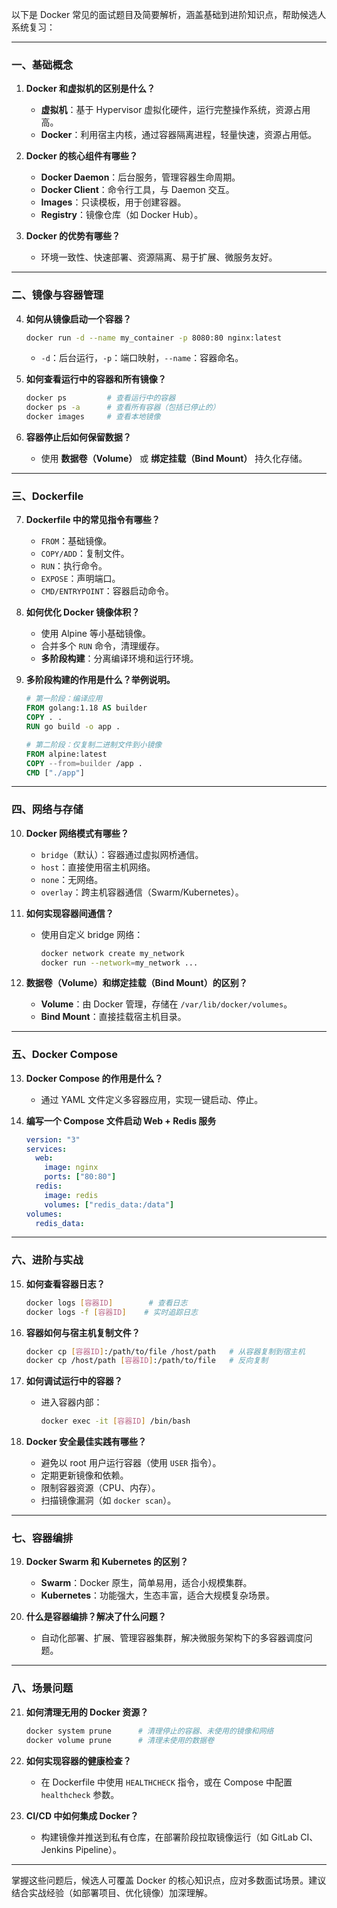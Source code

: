 以下是 Docker 常见的面试题目及简要解析，涵盖基础到进阶知识点，帮助候选人系统复习：

---

### **一、基础概念**
1. **Docker 和虚拟机的区别是什么？**  
   - **虚拟机**：基于 Hypervisor 虚拟化硬件，运行完整操作系统，资源占用高。  
   - **Docker**：利用宿主内核，通过容器隔离进程，轻量快速，资源占用低。

2. **Docker 的核心组件有哪些？**  
   - **Docker Daemon**：后台服务，管理容器生命周期。  
   - **Docker Client**：命令行工具，与 Daemon 交互。  
   - **Images**：只读模板，用于创建容器。  
   - **Registry**：镜像仓库（如 Docker Hub）。

3. **Docker 的优势有哪些？**  
   - 环境一致性、快速部署、资源隔离、易于扩展、微服务友好。

---

### **二、镜像与容器管理**
4. **如何从镜像启动一个容器？**  
   ```bash
   docker run -d --name my_container -p 8080:80 nginx:latest
   ```
   - `-d`：后台运行，`-p`：端口映射，`--name`：容器命名。

5. **如何查看运行中的容器和所有镜像？**  
   ```bash
   docker ps         # 查看运行中的容器
   docker ps -a      # 查看所有容器（包括已停止的）
   docker images     # 查看本地镜像
   ```

6. **容器停止后如何保留数据？**  
   - 使用 **数据卷（Volume）** 或 **绑定挂载（Bind Mount）** 持久化存储。

---

### **三、Dockerfile**
7. **Dockerfile 中的常见指令有哪些？**  
   - `FROM`：基础镜像。  
   - `COPY/ADD`：复制文件。  
   - `RUN`：执行命令。  
   - `EXPOSE`：声明端口。  
   - `CMD/ENTRYPOINT`：容器启动命令。

8. **如何优化 Docker 镜像体积？**  
   - 使用 Alpine 等小基础镜像。  
   - 合并多个 `RUN` 命令，清理缓存。  
   - **多阶段构建**：分离编译环境和运行环境。

9. **多阶段构建的作用是什么？举例说明。**  
   ```Dockerfile
   # 第一阶段：编译应用
   FROM golang:1.18 AS builder
   COPY . .
   RUN go build -o app .

   # 第二阶段：仅复制二进制文件到小镜像
   FROM alpine:latest
   COPY --from=builder /app .
   CMD ["./app"]
   ```

---

### **四、网络与存储**
10. **Docker 网络模式有哪些？**  
    - `bridge`（默认）：容器通过虚拟网桥通信。  
    - `host`：直接使用宿主机网络。  
    - `none`：无网络。  
    - `overlay`：跨主机容器通信（Swarm/Kubernetes）。

11. **如何实现容器间通信？**  
    - 使用自定义 bridge 网络：  
      ```bash
      docker network create my_network
      docker run --network=my_network ...
      ```

12. **数据卷（Volume）和绑定挂载（Bind Mount）的区别？**  
    - **Volume**：由 Docker 管理，存储在 `/var/lib/docker/volumes`。  
    - **Bind Mount**：直接挂载宿主机目录。

---

### **五、Docker Compose**
13. **Docker Compose 的作用是什么？**  
    - 通过 YAML 文件定义多容器应用，实现一键启动、停止。

14. **编写一个 Compose 文件启动 Web + Redis 服务**  
    ```yaml
    version: "3"
    services:
      web:
        image: nginx
        ports: ["80:80"]
      redis:
        image: redis
        volumes: ["redis_data:/data"]
    volumes:
      redis_data:
    ```

---

### **六、进阶与实战**
15. **如何查看容器日志？**  
    ```bash
    docker logs [容器ID]        # 查看日志
    docker logs -f [容器ID]    # 实时追踪日志
    ```

16. **容器如何与宿主机复制文件？**  
    ```bash
    docker cp [容器ID]:/path/to/file /host/path   # 从容器复制到宿主机
    docker cp /host/path [容器ID]:/path/to/file   # 反向复制
    ```

17. **如何调试运行中的容器？**  
    - 进入容器内部：  
      ```bash
      docker exec -it [容器ID] /bin/bash
      ```

18. **Docker 安全最佳实践有哪些？**  
    - 避免以 root 用户运行容器（使用 `USER` 指令）。  
    - 定期更新镜像和依赖。  
    - 限制容器资源（CPU、内存）。  
    - 扫描镜像漏洞（如 `docker scan`）。

---

### **七、容器编排**
19. **Docker Swarm 和 Kubernetes 的区别？**  
    - **Swarm**：Docker 原生，简单易用，适合小规模集群。  
    - **Kubernetes**：功能强大，生态丰富，适合大规模复杂场景。

20. **什么是容器编排？解决了什么问题？**  
    - 自动化部署、扩展、管理容器集群，解决微服务架构下的多容器调度问题。

---

### **八、场景问题**
21. **如何清理无用的 Docker 资源？**  
    ```bash
    docker system prune      # 清理停止的容器、未使用的镜像和网络
    docker volume prune      # 清理未使用的数据卷
    ```

22. **如何实现容器的健康检查？**  
    - 在 Dockerfile 中使用 `HEALTHCHECK` 指令，或在 Compose 中配置 `healthcheck` 参数。

23. **CI/CD 中如何集成 Docker？**  
    - 构建镜像并推送到私有仓库，在部署阶段拉取镜像运行（如 GitLab CI、Jenkins Pipeline）。

---

掌握这些问题后，候选人可覆盖 Docker 的核心知识点，应对多数面试场景。建议结合实战经验（如部署项目、优化镜像）加深理解。